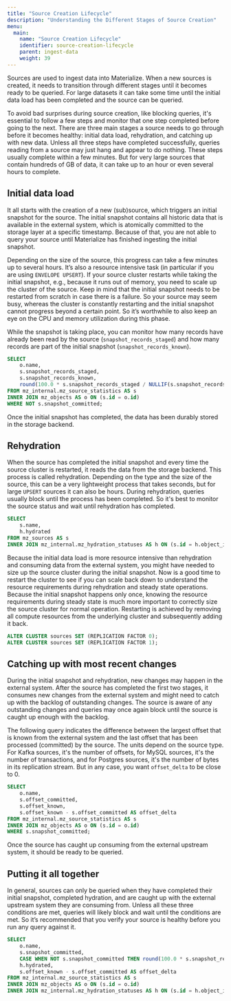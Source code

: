 ```yaml
---
title: "Source Creation Lifecycle"
description: "Understanding the Different Stages of Source Creation"
menu:
  main:
    name: "Source Creation Lifecycle"
    identifier: source-creation-lifecycle
    parent: ingest-data
    weight: 39
---
```


Sources are used to ingest data into Materialize. When a new sources is created, it needs to transition through different stages until it becomes ready to be queried. For large datasets it can take some time until the initial data load has been completed and the source can be queried.

To avoid bad surprises during source creation, like blocking queries, it's essential to follow a few steps and monitor that one step completed before going to the next. There are three main stages a source needs to go through before it becomes healthy: initial data load, rehydration, and catching up with new data. Unless all three steps have completed successfully, queries reading from a source may just hang and appear to do nothing. These steps usually complete within a few minutes. But for very large sources that contain hundreds of GB of data, it can take up to an hour or even several hours to complete.

## Initial data load

It all starts with the creation of a new (sub)source, which triggers an initial snapshot for the source. The initial snapshot contains all historic data that is available in the external system, which is atomically committed to the storage layer at a specific timestamp. Because of that, you are not able to query your source until Materialize has finished ingesting the initial snapshot.

Depending on the size of the source, this progress can take a few minutes up to several hours. It’s also a resource intensive task (in particular if you are using `ENVELOPE UPSERT`). If your source cluster restarts while taking the initial snapshot, e.g., because it runs out of memory, you need to scale up the cluster of the source. Keep in mind that the initial snapshot needs to be restarted from scratch in case there is a failure. So your source may seem busy, whereas the cluster is constantly restarting and the initial snapshot cannot progress beyond a certain point. So it’s worthwhile to also keep an eye on the CPU and memory utilization during this phase.

While the snapshot is taking place, you can monitor how many records have already been read by the source (`snapshot_records_staged`) and how many records are part of the initial snapshot (`snapshot_records_known`).

```sql
SELECT
	o.name,
	s.snapshot_records_staged,
	s.snapshot_records_known,
	round(100.0 * s.snapshot_records_staged / NULLIF(s.snapshot_records_known, 0), 2) AS snapshot_completed_pct
FROM mz_internal.mz_source_statistics AS s
INNER JOIN mz_objects AS o ON (s.id = o.id)
WHERE NOT s.snapshot_committed;
```

Once the initial snapshot has completed, the data has been durably stored in the storage backend.

## Rehydration

When the source has completed the initial snapshot and every time the source cluster is restarted, it reads the data from the storage backend. This process is called rehydration. Depending on the type and the size of the source, this can be a very lightweight process that takes seconds, but for large `UPSERT` sources it can also be hours. During rehydration, queries usually block until the process has been completed. So it's best to monitor the source status and wait until rehydration has completed.

```sql
SELECT
	s.name,
	h.hydrated
FROM mz_sources AS s
INNER JOIN mz_internal.mz_hydration_statuses AS h ON (s.id = h.object_id);
```

Because the initial data load is more resource intensive than rehydration and consuming data from the external system, you might have needed to size up the source cluster during the initial snapshot. Now is a good time to restart the cluster to see if you can scale back down to understand the resource requirements during rehydration and steady state operations. Because the initial snapshot happens only once, knowing the resource requirements during steady state is much more important to correctly size the source cluster for normal operation. Restarting is achieved by removing all compute resources from the underlying cluster and subsequently adding it back.

```sql
ALTER CLUSTER sources SET (REPLICATION FACTOR 0);
ALTER CLUSTER sources SET (REPLICATION FACTOR 1);
```

## Catching up with most recent changes

During the initial snapshot and rehydration, new changes may happen in the external system. After the source has completed the first two stages, it consumes new changes from the external system and might need to catch up with the backlog of outstanding changes. The source is aware of any outstanding changes and queries may once again block until the source is caught up enough with the backlog.

The following query indicates the difference between the largest offset that is known from the external system and the last offset that has been processed (committed) by the source. The units depend on the source type. For Kafka sources, it's the number of offsets, for MySQL sources, it's the number of transactions, and for Postgres sources, it's the number of bytes in its replication stream. But in any case, you want `offset_delta` to be close to 0.

```sql
SELECT
	o.name,
	s.offset_committed,
	s.offset_known,
	s.offset_known - s.offset_committed AS offset_delta
FROM mz_internal.mz_source_statistics AS s
INNER JOIN mz_objects AS o ON (s.id = o.id)
WHERE s.snapshot_committed;
```

Once the source has caught up consuming from the external upstream system, it should be ready to be queried.

## Putting it all together

In general, sources can only be queried when they have completed their initial snapshot, completed hydration, and are caught up with the external upstream system they are consuming from. Unless all these three conditions are met, queries will likely block and wait until the conditions are met. So it’s recommended that you verify your source is healthy before you run any query against it.

```sql
SELECT
	o.name,
	s.snapshot_committed,
	CASE WHEN NOT s.snapshot_committed THEN round(100.0 * s.snapshot_records_staged / NULLIF(s.snapshot_records_known, 0)) ELSE 100 END AS snapshot_completed_pct,
	h.hydrated,
	s.offset_known - s.offset_committed AS offset_delta
FROM mz_internal.mz_source_statistics AS s
INNER JOIN mz_objects AS o ON (s.id = o.id)
INNER JOIN mz_internal.mz_hydration_statuses AS h ON (s.id = h.object_id);
```
